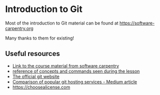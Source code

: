 # Introduction to Git

Most of the introduction to Git material can be found at <https://software-carpentry.org>

Many thanks to them for existing!

## Useful resources

* [Link to the course material from software carpentry](http://swcarpentry.github.io/git-novice/)
* [reference of concepts and commands seen during the lesson](http://swcarpentry.github.io/git-novice/reference/)
* [The official git website](https://git-scm.com)
* [Comparison of popular git hosting services - Medium article](https://medium.com/flow-ci/github-vs-bitbucket-vs-gitlab-vs-coding-7cf2b43888a1)
* <https://choosealicense.com>
